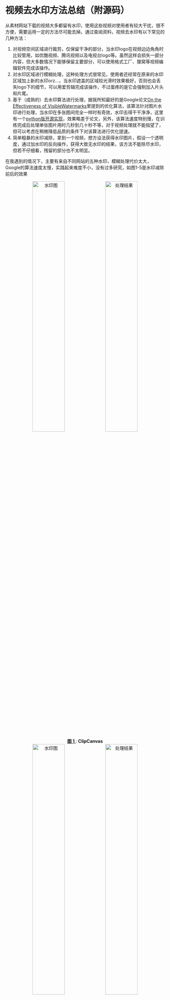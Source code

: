 # 视频去水印方法总结（附源码）

从素材网站下载的视频大多都留有水印，使用这些视频对使用者有较大干扰，很不方便，需要运用一定的方法尽可能去掉。通过查阅资料，视频去水印有以下常见的几种方法：
    
1. 对视频空间区域进行裁剪，仅保留干净的部分，当水印logo在视频边边角角时比较管用，如优酷视频、腾讯视频以及电视台logo等。虽然这样会损失一部分内容，但大多数情况下能够保留主要部分，可以使用格式工厂、狸窝等视频编辑软件完成该操作。
2. 对水印区域进行模糊处理，这种处理方式很常见，使用者还经常在原来的水印区域加上新的水印orz...，当水印遮盖的区域较光滑时效果极好，否则也会丢失logo下的细节，可以用爱剪辑完成该操作，不过蛋疼的是它会强制加入片头和片尾。
3. 基于（成熟的）去水印算法进行处理，据我所知最好的是Google论文[On the Effectiveness of VisibleWatermarks](http://openaccess.thecvf.com/content_cvpr_2017/papers/Dekel_On_the_Effectiveness_CVPR_2017_paper.pdf)里提到的优化算法，该算法针对图片水印进行处理，当水印在多张图间完全一样时有奇效，水印去得干干净净，这里有一个[python版开源实现](https://github.com/rohitrango/automatic-watermark-detection)，效果略差于论文，另外，该算法速度特别慢，在训练完成后处理单张图片用时几秒到几十秒不等，对于视频处理就不能指望了，但可以考虑在稍微降低品质的条件下对该算法进行优化提速。
4. 简单粗暴的水印减除，拿到一个视频，想方设法获得水印图片，假设一个透明度，通过加水印的反向操作，获得大致无水印的结果，该方法不能除尽水印，但若不仔细看，残留的部分也不太明显。

在我遇到的情况下，主要有来自不同网站的五种水印，模糊处理代价太大，Google的算法速度太慢，实践起来难度不小，没有过多研究，如图1-5是水印减除前后的效果

<div align="center">
   <img src="https://github.com/ziweipolaris/watermark-removal/raw/master/imgs/clipcanvas_orig.png" width="45%" alt="水印图">
   <img src="https://github.com/ziweipolaris/watermark-removal/raw/master/imgs/clipcanvas_res.png" width="45%" alt="处理结果">
   <caption><center> <u><b> 图 1 </b></u>: <b> ClipCanvas </b><br> </center></caption>
   <img src="https://github.com/ziweipolaris/watermark-removal/raw/master/imgs/pond5_orig.png" width="45%" alt="水印图">
   <img src="https://github.com/ziweipolaris/watermark-removal/raw/master/imgs/pond5_res.png" width="45%" alt="处理结果">
   <caption><center> <u><b> 图 2 </b></u>: <b> Pond5 </b><br> </center></caption>
   <img src="https://github.com/ziweipolaris/watermark-removal/raw/master/imgs/quanjing_orig.png" width="45%" alt="水印图">
   <img src="https://github.com/ziweipolaris/watermark-removal/raw/master/imgs/quanjing_res.png" width="45%" alt="处理结果">
   <caption><center> <u><b> 图 3 </b></u>: <b> Copyright(quanjing) </b><br> </center></caption>
   <img src="https://github.com/ziweipolaris/watermark-removal/raw/master/imgs/shutterstock_orig.png" width="45%" alt="水印图">
   <img src="https://github.com/ziweipolaris/watermark-removal/raw/master/imgs/shutterstock_res.png" width="45%" alt="处理结果">
   <caption><center> <u><b> 图 4 </b></u>: <b> ShutterStock </b><br> </center></caption>
   <img src="https://github.com/ziweipolaris/watermark-removal/raw/master/imgs/storyblocks_orig.png" width="45%" alt="水印图">
   <img src="https://github.com/ziweipolaris/watermark-removal/raw/master/imgs/storyblocks_res.png" width="45%" alt="处理结果">
   <caption><center> <u><b> 图 5 </b></u>: <b> StoryBlocks </b><br> </center></caption>
</div>

## 水印减除方法介绍

### 原理简介
我们知道添加水印方法是
$$
J = \alpha * W + (1 - \alpha) * I
$$
其中$I$是原图、$W$是logo图，$J$分别是添加logo之后的水印图，$\alpha$是原图的透明度，$\alpha=0$时完全看不到水印，$\alpha=1$时，水印将完全覆盖原图，在没有水印的区域$\alpha=0$，因此，求解原图的公式为
$$
I = \frac{J - \alpha * W}{1 - \alpha}
$$
若已知$W$和$\alpha$，就能求$I$。

### 从纯色背景中提取水印图$W$，手动估计$\alpha$

一般情况下透明度是一个常数，即logo的各个位置的$\alpha$相同，本文中遇到的水印图片皆为灰白色，各颜色通道的值相同（不同也OK），假设水印为白色透明的文字，很自然可以想到利用纯黑色背景的图像获得该文字水印，可以进一步假设白色文字的颜色为255，即$W=255$，$\alpha$(logo在水印图的占比)也就是$\alpha=\frac{J_{max}}{255}$，相反，如果水印强度不一致，则可以假设一个$\alpha$（可以选择该图中较大的灰度值除以255，不是最大的灰度值，因为图片和视频压缩产生噪声的缘故，见下文），$W=\frac{J_{max}}{\alpha}$，本文中的水印图W，alpha通道图以及消减后结果（以下简称**消减图**）如图6-10，

<div align="center">
   <img src="https://github.com/ziweipolaris/watermark-removal/raw/master/imgs/clipcanvas_W.png" width="30%" alt="W">
   <img src="https://github.com/ziweipolaris/watermark-removal/raw/master/imgs/clipcanvas_alpha.png" width="30%" alt="alpha">
   <img src="https://github.com/ziweipolaris/watermark-removal/raw/master/imgs/clipcanvas_subs.png" width="30%" alt="消减图">
   <caption><center> <u><b> 图 6 </b></u>: <b> ClipCanvas的W,alpha和消减图 </b><br> </center></caption>
   <img src="https://github.com/ziweipolaris/watermark-removal/raw/master/imgs/pond5_W.png" width="30%" alt="W">
   <img src="https://github.com/ziweipolaris/watermark-removal/raw/master/imgs/pond5_alpha.png" width="30%" alt="alpha">
   <img src="https://github.com/ziweipolaris/watermark-removal/raw/master/imgs/pond5_subs.png" width="30%" alt="消减图">
   <caption><center> <u><b> 图 7 </b></u>: <b> Pond5的W,alpha和消减图 </b><br> </center></caption>
   <img src="https://github.com/ziweipolaris/watermark-removal/raw/master/imgs/quanjing_W.png" width="30%" alt="W">
   <img src="https://github.com/ziweipolaris/watermark-removal/raw/master/imgs/quanjing_alpha.png" width="30%" alt="alpha">
   <img src="https://github.com/ziweipolaris/watermark-removal/raw/master/imgs/quanjing_subs.png" width="30%" alt="消减图">
   <caption><center> <u><b> 图 8 </b></u>: <b> Copyright(quanjing)的W,alpha和消减图 </b><br> </center></caption>
   <img src="https://github.com/ziweipolaris/watermark-removal/raw/master/imgs/shutterstock_W.png" width="30%" alt="W">
   <img src="https://github.com/ziweipolaris/watermark-removal/raw/master/imgs/shutterstock_alpha.png" width="30%" alt="alpha">
   <img src="https://github.com/ziweipolaris/watermark-removal/raw/master/imgs/shutterstock_subs.png" width="30%" alt="消减图">
   <caption><center> <u><b> 图 9 </b></u>: <b> ShutterStock的W,alpha和消减图 </b><br> </center></caption>
   <img src="https://github.com/ziweipolaris/watermark-removal/raw/master/imgs/storyblocks_W.png" width="30%" alt="W">
   <img src="https://github.com/ziweipolaris/watermark-removal/raw/master/imgs/storyblocks_alpha.png" width="30%" alt="alpha">
   <img src="https://github.com/ziweipolaris/watermark-removal/raw/master/imgs/storyblocks_subs.png" width="30%" alt="消减图">
   <caption><center> <u><b> 图 10 </b></u>: <b> StoryBlocks的W,alpha和消减图 </b><br> </center></caption>
</div>

水印强度不一致的Logo，有时候仅从黑色背景下提取亮色区域是不够，还需要从白色背景下提取暗色背景。

**问题：如何获取纯色背景下的？**

1. 从视频源网站找，或者利用爬虫大量下载后来挑选
2. 上传包含纯黑和纯白帧的视频，通过平台自动添加水印

### 利用中值滤波减弱边缘噪声

从上一步处理的结果来看，logo边缘处理效果不太好，跟椒盐噪声很相似，如图11，这通常是由于制作logo时的抗锯齿效果（见下文），使得logo的边缘虚化导致。为了处理这些区域，考虑使用中值滤波修复这些区域，如果直接对整个水印区域进行中值滤波，虽然可以将水印去除干净，但信息损失量很大，使原本分辨率不高的视频变得更加模糊，如图12；另一方面，如果能够定位这些区域，仅替换这些坏的区域，则能得到一个折中的效果。

<div align="center">
<img src="https://github.com/ziweipolaris/watermark-removal/raw/master/imgs/shutterstock_median_subs.png" width="60%">
<caption><center> <u><b> 图 11 </b></u>: <b> 消减图细节 </b><br> </center></caption>
<img src="https://github.com/ziweipolaris/watermark-removal/raw/master/imgs/shutterstock_median_blur.png" width="60%">
<caption><center> <u><b> 图 12 </b></u>: <b> 中值滤波后的消减图细节 </b><br> </center></caption>
</div>

定位这些区域的简单办法是将消减图和其中值滤波图像相减，取绝对值，得到**差值图**，目标区域则是这些差值较大的像素，为了减少误差，可以用多个差值图求中值或均值，取一个阈值，将较小的噪声置零，得到最终差值图如图13，利用该差值图替换消减图中的像素点，获得接近原图的处理结果，如图14，如此形成了一个不甚完美的简单解决方案。

<div align="center">
<img src="https://github.com/ziweipolaris/watermark-removal/raw/master/imgs/shutterstock_difference.png" width="60%">
<caption><center> <u><b> 图 13 </b></u>: <b> 多张差值图的中值图像 </b><br> </center></caption>
<img src="https://github.com/ziweipolaris/watermark-removal/raw/master/imgs/shutterstock_median_res.png" width="60%">
<caption><center> <u><b> 图 14 </b></u>: <b> 对指定区域模糊后的图像 </b><br> </center></caption>
</div>

## 关于图片的细节

### 1、 抗锯齿

为什么消减图的边缘处理效果不好？因为制作水印图时抗锯齿处理会使我们绘制的黑白图像中存在其他颜色像素，我们得到的时不纯的水印图。什么是抗锯齿？抗锯齿就是修改图像边界的像素值，使看起来更加圆润，为什么要抗锯齿？因为显示器的像素是离散的，与真实世界不同，坚持非黑即白会让图像很难看，抗锯齿能减少这种缺陷的影响，玩过很多视频游戏的人肯定不陌生。
举个例子，假设你要制作一个logo水印图，内容是“**Dove**”，外面包裹一个椭圆，打开windows画图板，制作该图如图15，理想情况下会以为整个图像中除了黑色像素就是白色像素，其实不然，将图像放大三倍如图16，发现“**Dove**”附近有许多其他颜色的像素，而椭圆的边缘是明显的锯齿状，反过来从原图中也可以看出来，“**Dove**”的字母很圆润，这种对于边界的处理叫**抗锯齿**，许多图片编辑工具都会默认抗锯齿处理，比如在画图板中的**铅笔**工具没有抗锯齿，但**刷子**工具会做抗锯齿处理，有空可以试一下Photoshop。

<div align="center">
<img src="https://github.com/ziweipolaris/watermark-removal/raw/master/imgs/dove.bmp" width="20%">
<caption><center> <u><b> 图 15 </b></u>: <b> Dove水印图 </b><br> </center></caption>
<img src="https://github.com/ziweipolaris/watermark-removal/raw/master/imgs/dove300x.bmp" width="60%">
<caption><center> <u><b> 图 16 </b></u>: <b> 放大3倍的Dove水印图 </b><br> </center></caption>
</div>

### 2、 图像与视频压缩编码

若纯黑背景下水印图Logo的灰度看起来一致，在计算alpha时为什么不选择最高灰度值除以255？因为图像压缩产生了其他分量，这些分量比原来更亮或更暗。
举个例子，打开windows画图板，填充背景为纯黑，画一个无需抗锯齿的图像，选择矩形，填充选择纯色，颜色1（前景色）取黑色RGB=(0,0,0)，颜色2（背景色）取接近白色的灰色RGB=(230,230,230)，随手画一个矩形，如图17所示，分别另存为bmp、jpg图像，然后重新打开bmp图像另存为png图像(否则是在jpg图像的基础上另存为png)，用软件查看图片几乎是一模一样的，但是bmp图像的大小是jpg的几十倍，bmp是未经压缩的原图，逐个像素保存，体积较大，而jpg和png都使用了图像压缩算法。

<div align="center">
<img src="https://github.com/ziweipolaris/watermark-removal/raw/master/imgs/image_format.bmp" width="20%">
<caption><center> <u><b> 图 17 </b></u>: <b> 矩形水印图 </b><br> </center></caption>
</div>

这里使用python的opencv和numpy工具查看像素值的详情，jpg图像除了0和230外，还有在0和230附近还有其他分量，而png是无损压缩格式，没有产生其他分量。

```python
>>> import cv2 as cv
>>> import numpy as np
>>> img_bmp = cv.imread("imgs/image_format.bmp")
>>> img_jpg = cv.imread("imgs/image_format.jpg")
>>> img_png = cv.imread("imgs/image_format.png")

>>> np.bincount(img_bmp.reshape(-1),minlength=256)
array([24969,     0,     0,     0,     0,     0,     0,     0,     0,
           0,     0,     0,     0,     0,     0,     0,     0,     0,
                                    ... 23行0 ...
           0,     0,     0,     0,     0,  4212,     0,     0,     0,
           0,     0,     0,     0,     0,     0,     0,     0,     0,
           0,     0,     0,     0,     0,     0,     0,     0,     0,
           0,     0,     0,     0], dtype=int64)

>>> np.bincount(img_jpg.reshape(-1),minlength=256)
array([24738,   189,    33,     6,     3,     0,     0,     0,     0,
           0,     0,     0,     0,     0,     0,     0,     0,     0,
                                    ... 23行0 ...
           0,     6,     3,    21,   309,  3816,    27,    18,     6,
           3,     3,     0,     0,     0,     0,     0,     0,     0,
           0,     0,     0,     0,     0,     0,     0,     0,     0,
           0,     0,     0,     0], dtype=int64)

>>> np.bincount(img_png.reshape(-1),minlength=256)
array([24969,     0,     0,     0,     0,     0,     0,     0,     0,
           0,     0,     0,     0,     0,     0,     0,     0,     0,
                                    ... 23行0 ...
           0,     0,     0,     0,     0,  4212,     0,     0,     0,
           0,     0,     0,     0,     0,     0,     0,     0,     0,
           0,     0,     0,     0,     0,     0,     0,     0,     0,
           0,     0,     0,     0], dtype=int64)
```
请自行百度一下jpg和png的压缩算法：）。

常见的视频编码如mp4格式等，也是有损压缩的，与图像压缩一样，原来图像中的灰度分量一般都会泄露到邻近的分量上去，视频压缩中更重要的是帧间压缩，比如每10帧为一段，每段只存1个关键帧以及帧间信息，其余9帧依靠关键帧还原回来，在播放时需要持续不断地解压，需要大量的计算支持，有专门的硬件解码器会很快，软件解码器也可以，如果没有硬件和软件的支持，就打不开这种格式的视频文件。有兴趣的可以了解下H.264 (H.265)

本文源码的GitHub地址：https://github.com/ziweipolaris/watermark-removal.git

推荐参考其中shutterstock水印的去除